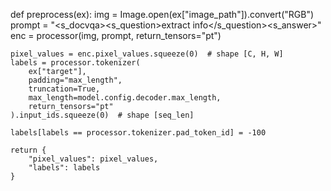 def preprocess(ex):
    img = Image.open(ex["image_path"]).convert("RGB")
    prompt = "<s_docvqa><s_question>extract info</s_question><s_answer>"
    enc = processor(img, prompt, return_tensors="pt")

    pixel_values = enc.pixel_values.squeeze(0)  # shape [C, H, W]
    labels = processor.tokenizer(
        ex["target"],
        padding="max_length",
        truncation=True,
        max_length=model.config.decoder.max_length,
        return_tensors="pt"
    ).input_ids.squeeze(0)  # shape [seq_len]

    labels[labels == processor.tokenizer.pad_token_id] = -100

    return {
        "pixel_values": pixel_values,
        "labels": labels
    }
